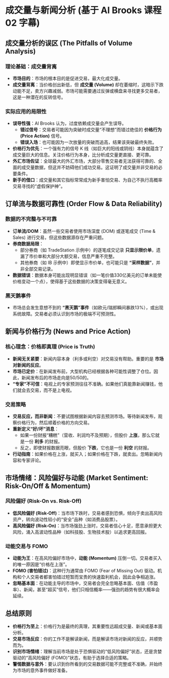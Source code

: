 # 成交量与新闻分析 (基于 Al Brooks 课程 02 字幕)

## 成交量分析的误区 (The Pitfalls of Volume Analysis)

### 理论基础：成交量背离
-   **市场目的**：市场的根本目的是促进交易，最大化成交量。
-   **成交量背离**：当价格创出新低，但 **成交量 (Volume)** 却在萎缩时，这暗示下跌动能不足，卖方兴趣减弱。市场可能需要通过反弹或横盘来寻找更多交易者，这是一种潜在的反转信号。

### 实际应用的局限性
-   **误导性强**：Al Brooks 认为，过度依赖成交量会产生误导。
    -   **错过信号**：交易者可能因为突破时成交量“不理想”而错过绝佳的 **价格行为 (Price Action)** 信号。
    -   **错误入场**：也可能因为一次放量的突破而追高，结果该突破最终失败。
-   **价格行为优先**：一个强有力的信号 K 线（如巨大的阳线或阴线）本身就蕴含了成交量巨大的信息。关注价格行为本身，比分析成交量更直接、更可靠。
-   **外汇市场佐证**：全球最大的外汇市场，大部分零售交易者无法获得可靠的、全面的成交量数据，但这并不妨碍他们成功交易。这证明了成交量并非交易的必要条件。
-   **新手的借口**：成交量和其它指标常常成为新手害怕交易、为自己不执行高概率交易寻找的“虚假保护神”。

## 订单流与数据可靠性 (Order Flow & Data Reliability)

### 数据的不完整与不可靠
-   **订单流/DOM**：虽然一些交易者使用市场深度 (DOM) 或逐笔成交 (Time & Sales) 进行交易，但这些数据源存在严重问题。
-   **券商数据局限**：
    -   部分券商（如 TradeStation 示例中）的逐笔成交记录 **只显示限价单**，遗漏了市价单和大部分大额交易，信息严重不完整。
    -   其他券商（如 IB 示例中）即使显示市价单，也可能只是 **“采样数据”**，并非全部交易记录。
-   **数据错误**：数据本身可能出现明显错误（如一笔价值330亿美元的订单未能使价格变动一个点），使得基于这些数据的决策变得毫无意义。

### 黑天鹅事件
-   市场总会发生意想不到的 **“黑天鹅”事件**（如欧元/瑞郎瞬间暴跌13%），或出现系统故障。交易者必须认识到市场的极端不可预测性。

## 新闻与价格行为 (News and Price Action)

### 核心理念：价格即真理 (Price is Truth)
-   **新闻无关紧要**：新闻内容本身（利多或利空）对交易没有帮助。重要的是 **市场对新闻的反应**。
-   **市场已定价**：在新闻发布前，大型机构已经根据各种可能性调整了仓位。因此，新闻发布后的市场走向是50/50的。
-   **“专家”不可信**：电视上的专家预测往往不准确。如果他们真能靠新闻赚钱，他们就会去交易，而不是上电视。

### 交易策略
-   **交易反应，而非新闻**：不要试图根据新闻内容去预测市场。等待新闻发布，观察价格行为，然后顺着价格的方向交易。
-   **重新定义“好/坏”消息**：
    -   如果一份财报“糟糕”（营收、利润均不及预期），但股价 **上涨**，那么它就是一份 **利多** 的财报。
    -   反之，即使财报数据亮眼，但股价 **下跌**，它也是一份 **利空** 的财报。
-   **行动指南**：如果价格在上涨，就买入；如果价格在下跌，就卖出。忽略新闻内容和专家评论。

## 市场情绪：风险偏好与动能 (Market Sentiment: Risk-On/Off & Momentum)

### 风险偏好 (Risk-On vs. Risk-Off)
-   **低风险偏好 (Risk-Off)**：当市场下跌时，交易者感到恐惧，倾向于卖出高风险资产，转向波动性较小的“安全”品种（如消费品股票）。
-   **高风险偏好 (Risk-On)**：当市场强劲上涨时，交易者信心十足，愿意承担更大风险，涌入高波动性品种（如科技股、生物技术股）以追求更高回报。

### 动能交易与 FOMO
-   **动能为王**：在高风险偏好市场中，**动能 (Momentum)** 压倒一切。交易者买入的唯一原因是“价格在上涨”。
-   **FOMO (害怕错过)**：这种行为通常由 FOMO (Fear of Missing Out) 驱动。机构和个人交易者都害怕错过短暂而宝贵的快速盈利机会，因此会争相追涨。
-   **忽略基本面**：在动能主导的市场中，交易者会完全忽略基本面、估值（市盈率）、新闻，甚至“超买”信号，他们只相信概率——强劲的趋势有很大概率会延续。

## 总结原则
-   **价格行为至上**：价格行为是最终的真理，其重要性远超成交量、新闻或基本面分析。
-   **交易市场反应**：你的工作不是解读新闻，而是解读市场对新闻的反应，并顺势而为。
-   **识别市场情绪**：理解当前市场是处于恐惧驱动的“低风险偏好”状态，还是贪婪驱动的“高风险偏好 (FOMO)”状态，有助于选择合适的策略。
-   **警惕数据与意外**：要认识到你所看到的交易数据可能不完整或不准确，并始终为市场的意外事件做好准备。